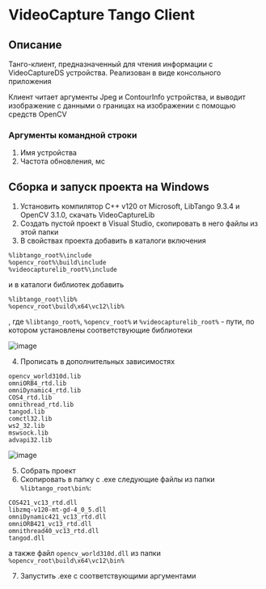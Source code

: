 # VideoCapture Tango Client
## Описание
Танго-клиент, предназначенный для чтения информации с VideoCaptureDS устройства. Реализован в виде консольного приложения

Клиент читает аргументы Jpeg и ContourInfo устройства, и выводит изображение с данными о границах на изображении с помощью средств OpenCV
### Аргументы командной строки
1. Имя устройства
2. Частота обновления, мс
## Сборка и запуск проекта на Windows
1. Установить компилятор С++ v120 от Microsoft, LibTango 9.3.4 и OpenCV 3.1.0, скачать VideoCaptureLib
2. Создать пустой проект в Visual Studio, скопировать в него файлы из этой папки
3. В свойствах проекта добавить в каталоги включения

```
%libtango_root%\include
%opencv_root%\build\include
%videocapturelib_root%\include
```
  и в каталоги библиотек добавить 
```
%libtango_root\lib%
%opencv_root\build\x64\vc12\lib%
```
, где `%libtango_root%`, `%opencv_root%` и `%videocapturelib_root%` - пути, по котором установлены соответствующие библиотеки

![image](https://github.com/Karkusha23/my-opencv/assets/16138259/a55fb6a2-4abb-460f-a4fa-b4349b5ed654)

4. Прописать в дополнительных зависимостях

```
opencv_world310d.lib
omniORB4_rtd.lib
omniDynamic4_rtd.lib
COS4_rtd.lib
omnithread_rtd.lib
tangod.lib
comctl32.lib
ws2_32.lib
mswsock.lib
advapi32.lib
```

![image](https://github.com/Karkusha23/my-opencv/assets/16138259/03315f81-03d6-4bce-bb3d-6ecaeaa3311e)

5. Собрать проект
6. Скопировать в папку с .exe следующие файлы из папки `%libtango_root\bin%`:
```
COS421_vc13_rtd.dll
libzmq-v120-mt-gd-4_0_5.dll
omniDynamic421_vc13_rtd.dll
omniORB421_vc13_rtd.dll
omnithread40_vc13_rtd.dll
tangod.dll
```
а также файл `opencv_world310d.dll` из папки `%opencv_root\build\x64\vc12\bin%`

7. Запустить .exe с соответствующими аргументами
